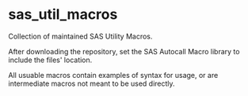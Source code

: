 # sas_util_macros
Collection of maintained SAS Utility Macros.

After downloading the repository, set the SAS Autocall Macro library to include the files' location.

All usuable macros contain examples of syntax for usage, or are intermediate macros not meant to be used directly.
